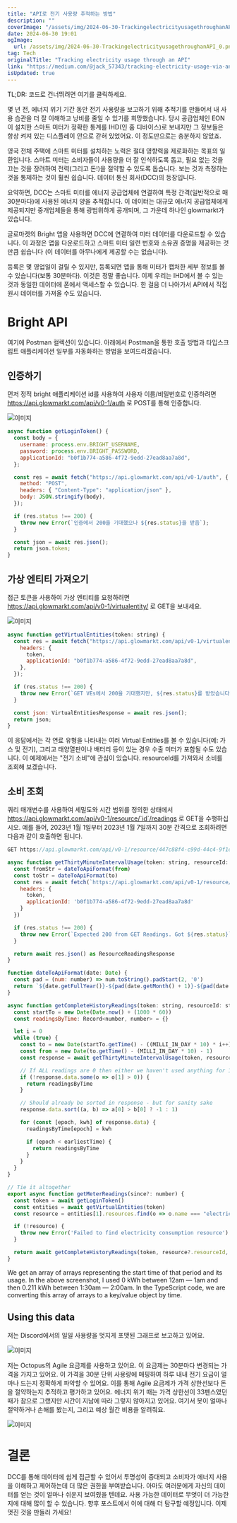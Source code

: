 ```yaml
---
title: "API로 전기 사용량 추적하는 방법"
description: ""
coverImage: "/assets/img/2024-06-30-TrackingelectricityusagethroughanAPI_0.png"
date: 2024-06-30 19:01
ogImage:
  url: /assets/img/2024-06-30-TrackingelectricityusagethroughanAPI_0.png
tag: Tech
originalTitle: "Tracking electricity usage through an API"
link: "https://medium.com/@jack_57343/tracking-electricity-usage-via-an-api-d5a8b8d458fd"
isUpdated: true
---
```


TL;DR: 코드로 건너뛰려면 여기를 클릭하세요.

몇 년 전, 에너지 위기 기간 동안 전기 사용량을 보고하기 위해 추적기를 만들어서 내 사용 습관을 더 잘 이해하고 낭비를 줄일 수 있기를 희망했습니다. 당시 공급업체인 EON이 설치한 스마트 미터가 정확한 통계를 IHD(인 홈 디바이스)로 보내지만 그 정보들은 항상 켜져 있는 디스플레이 안으로 갇혀 있었어요. 이 정도만으로는 충분하지 않았죠.

영국 전체 주택에 스마트 미터를 설치하는 노력은 절대 영향력을 제로화하는 목표의 일환입니다. 스마트 미터는 소비자들이 사용량을 더 잘 인식하도록 돕고, 필요 없는 것을 끄는 것을 장려하여 전력(그리고 돈!)을 절약할 수 있도록 돕습니다. 보는 것과 측정하는 것을 통제하는 것이 훨씬 쉽습니다. 데이터 통신 회사(DCC)의 등장입니다.

요약하면, DCC는 스마트 미터를 에너지 공급업체에 연결하여 특정 간격(일반적으로 매 30분마다)에 사용된 에너지 양을 추적합니다. 이 데이터는 대규모 에너지 공급업체에게 제공되지만 중개업체들을 통해 광범위하게 공개되며, 그 가운데 하나인 glowmarkt가 있습니다.

<div class="content-ad"></div>

글로마켓의 Bright 앱을 사용하면 DCC에 연결하여 미터 데이터를 다운로드할 수 있습니다. 이 과정은 앱을 다운로드하고 스마트 미터 일련 번호와 소유권 증명을 제공하는 것만큼 쉽습니다 (이 데이터를 아무나에게 제공할 수는 없습니다).

등록은 몇 영업일이 걸릴 수 있지만, 등록되면 앱을 통해 미터가 캡처한 세부 정보를 볼 수 있습니다(보통 30분마다). 이것은 정말 좋습니다. 이제 우리는 IHD에서 볼 수 있는 것과 동일한 데이터에 폰에서 액세스할 수 있습니다. 한 걸음 더 나아가서 API에서 직접 원시 데이터를 가져올 수도 있습니다.

# Bright API

여기에 Postman 컬렉션이 있습니다. 아래에서 Postman을 통한 호출 방법과 타입스크립트 애플리케이션 일부를 자동화하는 방법을 보여드리겠습니다.

<div class="content-ad"></div>

## 인증하기

먼저 정적 bright 애플리케이션 id를 사용하여 사용자 이름/비밀번호로 인증하려면 https://api.glowmarkt.com/api/v0-1/auth 로 POST를 통해 인증합니다.

![이미지](/assets/img/2024-06-30-TrackingelectricityusagethroughanAPI_0.png)

```js
async function getLoginToken() {
  const body = {
    username: process.env.BRIGHT_USERNAME,
    password: process.env.BRIGHT_PASSWORD,
    applicationId: "b0f1b774-a586-4f72-9edd-27ead8aa7a8d",
  };

  const res = await fetch("https://api.glowmarkt.com/api/v0-1/auth", {
    method: "POST",
    headers: { "Content-Type": "application/json" },
    body: JSON.stringify(body),
  });

  if (res.status !== 200) {
    throw new Error(`인증에서 200을 기대했으나 ${res.status}을 받음`);
  }

  const json = await res.json();
  return json.token;
}
```

<div class="content-ad"></div>

## 가상 엔티티 가져오기

접근 토큰을 사용하여 가상 엔티티를 요청하려면 https://api.glowmarkt.com/api/v0-1/virtualentity/ 로 GET을 보내세요.

![이미지](/assets/img/2024-06-30-TrackingelectricityusagethroughanAPI_1.png)

```js
async function getVirtualEntities(token: string) {
  const res = await fetch("https://api.glowmarkt.com/api/v0-1/virtualentity/", {
    headers: {
      token,
      applicationId: "b0f1b774-a586-4f72-9edd-27ead8aa7a8d",
    },
  });

  if (res.status !== 200) {
    throw new Error(`GET VEs에서 200을 기대했지만, ${res.status}를 받았습니다`);
  }

  const json: VirtualEntitiesResponse = await res.json();
  return json;
}
```

<div class="content-ad"></div>

이 응답에서는 각 연료 유형을 나타내는 여러 Virtual Entities를 볼 수 있습니다(예: 가스 및 전기), 그리고 태양열판이나 배터리 등이 있는 경우 수출 미터가 포함될 수도 있습니다. 이 예제에서는 "전기 소비"에 관심이 있습니다. resourceId를 가져와서 소비를 조회해 보겠습니다.

## 소비 조회

쿼리 매개변수를 사용하여 세밀도와 시간 범위를 정의한 상태에서 https://api.glowmarkt.com/api/v0-1/resource/`id`/readings 로 GET을 수행하십시오. 예를 들어, 2023년 1월 1일부터 2023년 1월 7일까지 30분 간격으로 조회하려면 다음과 같이 호출하면 됩니다.

```js
GET https://api.glowmarkt.com/api/v0-1/resource/447c88f4-c99d-44c4-9f1d-03a767b084a6/readings?period=PT30M&function=sum&from=2023-01-01T00:00:00&to=2023-01-07T23:59:59
```

<div class="content-ad"></div>

```js
async function getThirtyMinuteIntervalUsage(token: string, resourceId: string, from: Date, to: Date) {
  const fromStr = dateToApiFormat(from)
  const toStr = dateToApiFormat(to)
  const res = await fetch(`https://api.glowmarkt.com/api/v0-1/resource/${resourceId}/readings?period=PT30M&function=sum&from=${fromStr}&to=${toStr}`, {
    headers: {
      token,
      applicationId: 'b0f1b774-a586-4f72-9edd-27ead8aa7a8d'
    }
  })

  if (res.status !== 200) {
    throw new Error(`Expected 200 from GET Readings. Got ${res.status}`)
  }

  return await res.json() as ResourceReadingsResponse
}

function dateToApiFormat(date: Date) {
  const pad = (num: number) => num.toString().padStart(2, '0')
  return `${date.getFullYear()}-${pad(date.getMonth() + 1)}-${pad(date.getDate())}T${pad(date.getHours())}:${pad(date.getMinutes())}:${pad(date.getSeconds())}`
}

async function getCompleteHistoryReadings(token: string, resourceId: string, earliestTime = 0) {
  const startTo = new Date(Date.now() + (1000 * 60))
  const readingsByTime: Record<number, number> = {}

  let i = 0
  while (true) {
    const to = new Date(startTo.getTime() - ((MILLI_IN_DAY * 10) * i++))
    const from = new Date(to.getTime() - (MILLI_IN_DAY * 10) - 1)
    const response = await getThirtyMinuteIntervalUsage(token, resourceId, from, to)

    // If ALL readings are 0 then either we haven't used anything for 10 days or we're out of data
    if (!response.data.some(o => o[1] > 0)) {
      return readingsByTime
    }

    // Should already be sorted in response - but for sanity sake
    response.data.sort((a, b) => a[0] > b[0] ? -1 : 1)

    for (const [epoch, kwh] of response.data) {
      readingsByTime[epoch] = kwh

      if (epoch < earliestTime) {
        return readingsByTime
      }
    }
  }
}

// Tie it altogether
export async function getMeterReadings(since?: number) {
  const token = await getLoginToken()
  const entities = await getVirtualEntities(token)
  const resource = entities[1].resources.find(o => o.name === "electricity consumption")

  if (!resource) {
    throw new Error('Failed to find electricity consumption resource')
  }

  return await getCompleteHistoryReadings(token, resource?.resourceId, since ? (since / 1000) || 0 : 0)
}
```

We get an array of arrays representing the start time of that period and its usage. In the above screenshot, I used 0 kWh between 12am — 1am and then 0.211 kWh between 1:30am — 2:00am. In the TypeScript code, we are converting this array of arrays to a key/value object by time.

## Using this data

<div class="content-ad"></div>

저는 Discord에서의 일일 사용량을 멋지게 포맷된 그래프로 보고하고 있어요.

![이미지](/assets/img/2024-06-30-TrackingelectricityusagethroughanAPI_3.png)

저는 Octopus의 Agile 요금제를 사용하고 있어요. 이 요금제는 30분마다 변경되는 가격을 가지고 있어요. 이 가격을 30분 단위 사용량에 매핑하여 하루 내내 전기 요금이 얼마나 드는지 정확하게 파악할 수 있어요. 이를 통해 Agile 요금제가 가격 상한선보다 돈을 절약하는지 추적하고 평가하고 있어요. 에너지 위기 때는 가격 상한선이 33펜스였던 때가 참으로 그랬지만 시간이 지남에 따라 그렇지 않아지고 있어요. 여기서 봇이 얼마나 절약하거나 손해를 봤는지, 그리고 예상 월간 비용을 알려줘요.

![이미지](/assets/img/2024-06-30-TrackingelectricityusagethroughanAPI_4.png)

<div class="content-ad"></div>

# 결론

DCC를 통해 데이터에 쉽게 접근할 수 있어서 투명성이 증대되고 소비자가 에너지 사용을 이해하고 제어하는데 더 많은 권한을 부여받습니다. 아마도 여러분에게 자신의 데이터를 얻는 것이 얼마나 쉬운지 보여줬을 텐데요. 사용 가능한 데이터로 무엇이 더 가능한지에 대해 많이 할 수 있습니다. 향후 포스트에서 이에 대해 더 탐구할 예정입니다. 이제 멋진 것을 만들러 가세요!
